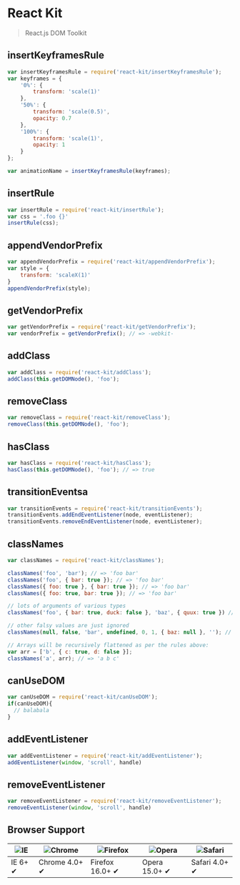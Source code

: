 # React Kit
> React.js DOM Toolkit

## insertKeyframesRule

```js
var insertKeyframesRule = require('react-kit/insertKeyframesRule');
var keyframes = {
    '0%': {
        transform: 'scale(1)'
    },
    '50%': {
        transform: 'scale(0.5)',
        opacity: 0.7
    },
    '100%': {
        transform: 'scale(1)',
        opacity: 1
    }
};

var animationName = insertKeyframesRule(keyframes);
```

## insertRule

```js
var insertRule = require('react-kit/insertRule');
var css = '.foo {}'
insertRule(css);
```

## appendVendorPrefix

```js
var appendVendorPrefix = require('react-kit/appendVendorPrefix');
var style = {
    transform: 'scaleX(1)'
}
appendVendorPrefix(style);
```

## getVendorPrefix

```js
var getVendorPrefix = require('react-kit/getVendorPrefix');
var vendorPrefix = getVendorPrefix(); // => -webkit-
```

## addClass

```js
var addClass = require('react-kit/addClass');
addClass(this.getDOMNode(), 'foo');
```

## removeClass

```js
var removeClass = require('react-kit/removeClass');
removeClass(this.getDOMNode(), 'foo');
```

## hasClass

```js
var hasClass = require('react-kit/hasClass');
hasClass(this.getDOMNode(), 'foo'); // => true
```

## transitionEventsa

```js
var transitionEvents = require('react-kit/transitionEvents');
transitionEvents.addEndEventListener(node, eventListener);
transitionEvents.removeEndEventListener(node, eventListener);
```

## classNames

```js
var classNames = require('react-kit/classNames');

classNames('foo', 'bar'); // => 'foo bar'
classNames('foo', { bar: true }); // => 'foo bar'
classNames({ foo: true }, { bar: true }); // => 'foo bar'
classNames({ foo: true, bar: true }); // => 'foo bar'

// lots of arguments of various types
classNames('foo', { bar: true, duck: false }, 'baz', { quux: true }) // => 'foo bar baz quux'

// other falsy values are just ignored
classNames(null, false, 'bar', undefined, 0, 1, { baz: null }, ''); // => 'bar 1'

// Arrays will be recursively flattened as per the rules above:
var arr = ['b', { c: true, d: false }];
classNames('a', arr); // => 'a b c'
```

## canUseDOM

```js
var canUseDOM = require('react-kit/canUseDOM');
if(canUseDOM){
  // balabala
}
```

## addEventListener

```js
var addEventListener = require('react-kit/addEventListener');
addEventListener(window, 'scroll', handle)
```

## removeEventListener
```js
var removeEventListener = require('react-kit/removeEventListener');
removeEventListener(window, 'scroll', handle)
```

## Browser Support

![IE](https://raw.github.com/alrra/browser-logos/master/internet-explorer/internet-explorer_48x48.png) | ![Chrome](https://raw.github.com/alrra/browser-logos/master/chrome/chrome_48x48.png) | ![Firefox](https://raw.github.com/alrra/browser-logos/master/firefox/firefox_48x48.png) | ![Opera](https://raw.github.com/alrra/browser-logos/master/opera/opera_48x48.png) | ![Safari](https://raw.github.com/alrra/browser-logos/master/safari/safari_48x48.png)
--- | --- | --- | --- | --- |
IE 6+ ✔ | Chrome 4.0+ ✔ | Firefox 16.0+ ✔ | Opera 15.0+ ✔ | Safari 4.0+ ✔ |
